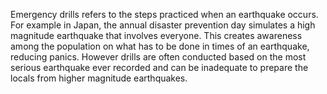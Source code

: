 Emergency drills refers to the steps practiced when an earthquake occurs. For example in Japan, the annual disaster prevention day simulates a high magnitude earthquake that involves everyone. This creates awareness among the population on what has to be done in times of an earthquake, reducing panics. However drills are often conducted based on the most serious earthquake ever recorded and can be inadequate to prepare the locals from higher magnitude earthquakes.